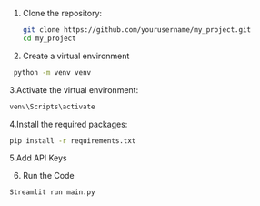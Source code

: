 1. Clone the repository:

   ```bash
   git clone https://github.com/yourusername/my_project.git
   cd my_project
   ```
2. Create a virtual environment
```bash 
 python -m venv venv
```
3.Activate the virtual environment:
```bash
venv\Scripts\activate
```
4.Install the required packages:
```bash
pip install -r requirements.txt
```
5.Add API Keys 

6. Run the Code
```bash 
Streamlit run main.py
```
